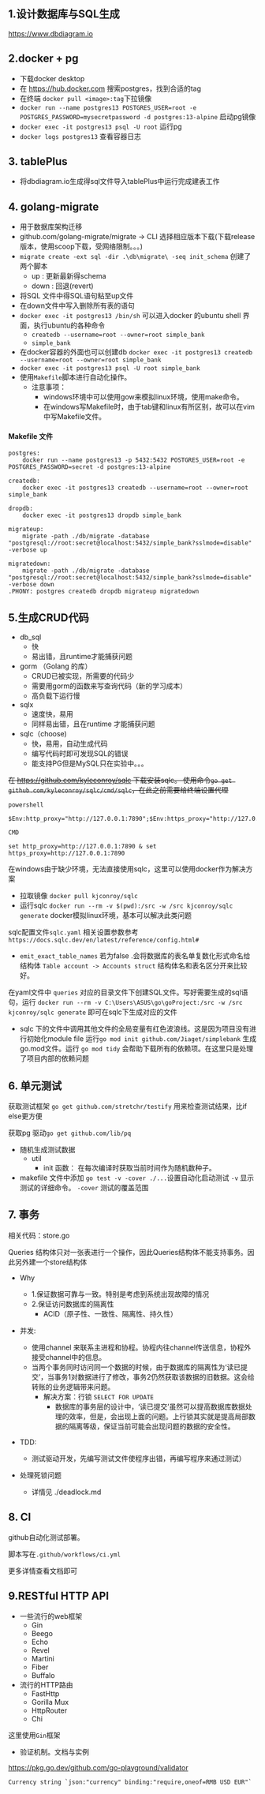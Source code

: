 ## 1.设计数据库与SQL生成

https://www.dbdiagram.io

## 2.docker + pg
- 下载docker desktop
- 在 https://hub.docker.com 搜索postgres，找到合适的tag
- 在终端 `docker pull <image>:tag`下拉镜像
- `docker run --name postgres13 POSTGRES_USER=root -e POSTGRES_PASSWORD=mysecretpassword -d postgres:13-alpine` 启动pg镜像
- `docker exec -it postgres13 psql -U root` 运行pg
- `docker logs postgres13` 查看容器日志

## 3. tablePlus
- 将dbdiagram.io生成得sql文件导入tablePlus中运行完成建表工作

## 4. golang-migrate
- 用于数据库架构迁移
- github.com/golang-migrate/migrate -> CLI 选择相应版本下载(下载release版本，使用scoop下载，受网络限制。。。)
- `migrate create -ext sql -dir .\db\migrate\ -seq init_schema` 创建了两个脚本
    - up : 更新最新得schema
    - down : 回退(revert)
- 将SQL 文件中得SQL语句粘至up文件
- 在down文件中写入删除所有表的语句
- `docker exec -it postgres13 /bin/sh` 可以进入docker 的ubuntu shell 界面，执行ubuntu的各种命令
  - `createdb --username=root --owner=root simple_bank`
  - `simple_bank`
- 在docker容器的外面也可以创建db `docker exec -it postgres13 createdb --username=root --owner=root simple_bank`
- `docker exec -it postgres13 psql -U root simple_bank`
- 使用`Makefile`脚本进行自动化操作。
  - 注意事项：
    - windows环境中可以使用gow来模拟linux环境，使用make命令。
    - 在windows写Makefile时，由于tab键和linux有所区别，故可以在vim中写Makefile文件。
#### Makefile 文件
```
postgres:
	docker run --name postgres13 -p 5432:5432 POSTGRES_USER=root -e POSTGRES_PASSWORD=secret -d postgres:13-alpine

createdb:
	docker exec -it postgres13 createdb --username=root --owner=root simple_bank

dropdb:
	docker exec -it postgres13 dropdb simple_bank

migrateup:
	migrate -path ./db/migrate -database "postgresql://root:secret@localhost:5432/simple_bank?sslmode=disable" -verbose up

migratedown:
	migrate -path ./db/migrate -database "postgresql://root:secret@localhost:5432/simple_bank?sslmode=disable" -verbose down
.PHONY: postgres createdb dropdb migrateup migratedown
```

## 5.生成CRUD代码
- db_sql
  - 快
  - 易出错，且runtime才能捕获问题
- gorm （Golang 的库）
  - CRUD已被实现，所需要的代码少
  - 需要用gorm的函数来写查询代码（新的学习成本）
  - 高负载下运行慢
- sqlx
  - 速度快，易用
  - 同样易出错，且在runtime 才能捕获问题
- sqlc（choose)
  - 快，易用，自动生成代码
  - 编写代码时即可发现SQL的错误
  - 能支持PG但是MySQL只在实验中。。。

~~在 https://github.com/kyleconroy/sqlc 下载安装sqlc。 使用命令`go get github.com/kyleconroy/sqlc/cmd/sqlc`，在此之前需要给终端设置代理~~
```
powershell

$Env:http_proxy="http://127.0.0.1:7890";$Env:https_proxy="http://127.0.0.1:7890"
```
```
CMD

set http_proxy=http://127.0.0.1:7890 & set https_proxy=http://127.0.0.1:7890
```
在windows由于缺少环境，无法直接使用sqlc，这里可以使用docker作为解决方案
  - 拉取镜像 `docker pull kjconroy/sqlc`
  - 运行sqlc `docker run --rm -v $(pwd):/src -w /src kjconroy/sqlc generate`
docker模拟linux环境，基本可以解决此类问题

sqlc配置文件`sqlc.yaml` 相关设置参数参考 `https://docs.sqlc.dev/en/latest/reference/config.html#`
  - `emit_exact_table_names` 若为false .会将数据库的表名单复数化形式命名给结构体 `Table account -> Accounts struct` 结构体名和表名区分开来比较好。

在yaml文件中 `queries` 对应的目录文件下创建SQL文件。写好需要生成的sql语句，运行 `docker run --rm -v C:\Users\ASUS\go\goProject:/src -w /src kjconroy/sqlc generate` 即可在sqlc下生成对应的文件

- sqlc 下的文件中调用其他文件的全局变量有红色波浪线。这是因为项目没有进行初始化module file 运行`go mod init github.com/Jiaget/simplebank` 生成go.mod文件。运行 `go mod tidy` 会帮助下载所有的依赖项。在这里只是处理了项目内部的依赖问题

## 6. 单元测试
获取测试框架 `go get github.com/stretchr/testify` 用来检查测试结果，比if else更方便

获取pg 驱动`go get github.com/lib/pq`

  - 随机生成测试数据 
    - util
      - init 函数： 在每次编译时获取当前时间作为随机数种子。
  - makefile 文件中添加 `go test -v -cover ./...`设置自动化启动测试 `-v` 显示测试的详细命令。 `-cover` 测试的覆盖范围

## 7. 事务
相关代码：store.go

Queries 结构体只对一张表进行一个操作，因此Queries结构体不能支持事务。因此另外建一个store结构体

  - Why
    - 1.保证数据可靠与一致。特别是考虑到系统出现故障的情况
    - 2.保证访问数据库的隔离性
      - ACID（原子性、一致性、隔离性、持久性）
  - 并发: 
    - 使用channel 来联系主进程和协程。协程内往channel传送信息，协程外接受channel中的信息。
    - 当两个事务同时访问同一个数据的时候，由于数据库的隔离性为‘读已提交’，当事务1对数据进行了修改，事务2仍然获取该数据的旧数据。这会给转账的业务逻辑带来问题。
      - 解决方案：行锁 `SELECT FOR UPDATE`
        - 数据库的事务层的设计中，‘读已提交’虽然可以提高数据库数据处理的效率，但是，会出现上面的问题。上行锁其实就是提高局部数据的隔离等级，保证当前可能会出现问题的数据的安全性。

- TDD:
  - 测试驱动开发，先编写测试文件使程序出错，再编写程序来通过测试）
- 处理死锁问题
  - 详情见 ./deadlock.md
## 8. CI
github自动化测试部署。

脚本写在`.github/workflows/ci.yml`

更多详情查看文档即可

## 9.RESTful HTTP API
- 一些流行的web框架
  - Gin
  - Beego
  - Echo
  - Revel
  - Martini
  - Fiber
  - Buffalo
- 流行的HTTP路由
  - FastHttp
  - Gorilla Mux
  - HttpRouter
  - Chi

这里使用`Gin`框架
- 验证机制。文档与实例

https://pkg.go.dev/github.com/go-playground/validator
```
Currency string `json:"currency" binding:"require,oneof=RMB USD EUR"`
```